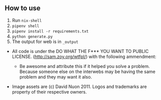 ## How to use 

1. Run `nix-shell`
2. `pipenv shell`
3. `pipenv install -r requirements.txt`
4. `python generate.py`
5. The output for web is in `_output`

* All code is under the DO WHAT THE F*** YOU WANT TO PUBLIC LICENSE. 
  (http://sam.zoy.org/wtfpl/) with the following ammendment:

	- Be awesome and attribute this if it helped you solve a problem. Because someone else on the interwebs may be having the same problem and they may want it also.

* Image assets are (c) David Nuon 2011. Logos and trademarks are property
  of their respective owners. 


